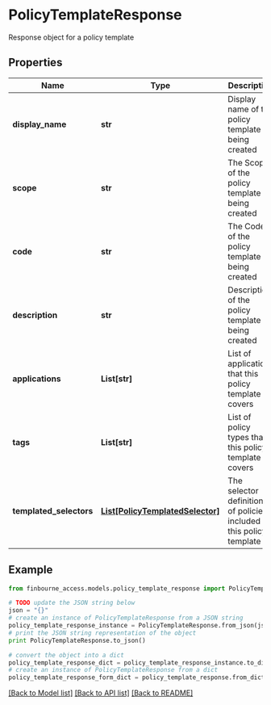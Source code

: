 # PolicyTemplateResponse

Response object for a policy template

## Properties
Name | Type | Description | Notes
------------ | ------------- | ------------- | -------------
**display_name** | **str** | Display name of the policy template being created | [optional] 
**scope** | **str** | The Scope of the policy template being created | [optional] 
**code** | **str** | The Code of the policy template being created | [optional] 
**description** | **str** | Description of the policy template being created | [optional] 
**applications** | **List[str]** | List of applications that this policy template covers | [optional] 
**tags** | **List[str]** | List of policy types that this policy template covers | [optional] 
**templated_selectors** | [**List[PolicyTemplatedSelector]**](PolicyTemplatedSelector.md) | The selector definitions of policies included in this policy template | [optional] 

## Example

```python
from finbourne_access.models.policy_template_response import PolicyTemplateResponse

# TODO update the JSON string below
json = "{}"
# create an instance of PolicyTemplateResponse from a JSON string
policy_template_response_instance = PolicyTemplateResponse.from_json(json)
# print the JSON string representation of the object
print PolicyTemplateResponse.to_json()

# convert the object into a dict
policy_template_response_dict = policy_template_response_instance.to_dict()
# create an instance of PolicyTemplateResponse from a dict
policy_template_response_form_dict = policy_template_response.from_dict(policy_template_response_dict)
```
[[Back to Model list]](../README.md#documentation-for-models) [[Back to API list]](../README.md#documentation-for-api-endpoints) [[Back to README]](../README.md)


